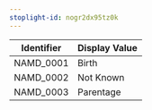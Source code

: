 ```yaml
---
stoplight-id: nogr2dx95tz0k
---
```


Identifier  |  Display Value
------------|---------------
NAMD_0001   |  Birth
NAMD_0002   |  Not Known
NAMD_0003   |  Parentage